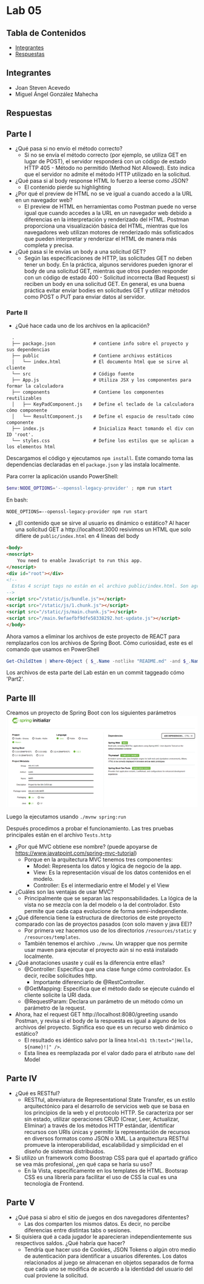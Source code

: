 # Lab 05

## Tabla de Contenidos
- [Integrantes](#integrantes)
- [Respuestas](#respuestas)

## Integrantes
- Joan Steven Acevedo
- Miguel Ángel González Mahecha

## Respuestas

## Parte I
- ¿Qué pasa si no envío el método correcto?
  - Si no se envía el método correcto (por ejemplo, se utiliza GET en lugar de POST), el servidor responderá con un 
  código de estado HTTP 405 - Método no permitido (Method Not Allowed). Esto indica que el servidor no admite el método 
  HTTP utilizado en la solicitud.
- ¿Qué pasa si al body response HTML lo fuerzo a leerse como JSON?
  - El contenido pierde su highlighting
- ¿Por qué el preview de HTML no se ve igual a cuando accedo a la URL en un navegador web?
  - El preview de HTML en herramientas como Postman puede no verse igual que cuando accedes a la URL en un navegador web 
  debido a diferencias en la interpretación y renderizado del HTML. Postman proporciona una visualización básica del 
  HTML, mientras que los navegadores web utilizan motores de renderizado más sofisticados que pueden interpretar y 
  renderizar el HTML de manera más completa y precisa.
- ¿Qué pasa si le envías un body a una solicitud GET?
  - Según las especificaciones de HTTP, las solicitudes GET no deben tener un body. En la práctica, algunos servidores 
  pueden ignorar el body de una solicitud GET, mientras que otros pueden responder con un código de estado 
  400 - Solicitud incorrecta (Bad Request) si reciben un body en una solicitud GET. En general, es una buena 
  práctica evitar enviar bodies en solicitudes GET y utilizar métodos como POST o PUT para enviar datos al servidor.

### Parte II
- ¿Qué hace cada uno de los archivos en la aplicación?
```
  .
  ├── package.json              # contiene info sobre el proyecto y sus dependencias
  ├── public                    # Contiene archivos estáticos
  │   └── index.html            # El documento html que se sirve al cliente
  └── src                       # Código fuente
  ├── App.js                    # Utiliza JSX y los componentes para formar la calculadora
  ├── components                # Contiene los componentes reutilizables
  │   ├── KeyPadComponent.js    # Define el teclado de la calculadora cómo componente
  │   └── ResultComponent.js    # Define el espacio de resultado cómo componente
  ├── index.js                  # Inicializa React tomando el div con ID 'root'.
  └── styles.css                # Define los estilos que se aplican a los elementos html
```

Descargamos el código y ejecutamos ```npm install```. Este comando toma las dependencias declaradas en el
```package.json``` y las instala localmente.

Para correr la aplicación usando PowerShell:
```powershell
$env:NODE_OPTIONS='--openssl-legacy-provider' ; npm run start
```
En bash:
```shell
NODE_OPTIONS=--openssl-legacy-provider npm run start
```

- ¿El contenido que se sirve al usuario es dinámico o estático?
Al hacer una solicitud GET a http://localhost:3000 resivimos un HTML que solo difiere de ```public/index.html``` en
4 líneas del body
```html
<body>
<noscript>
    You need to enable JavaScript to run this app.
</noscript>
<div id="root"></div>
<!--
  Estas 4 script tags no están en el archivo public/index.html. Son agregadas por react.
-->
<script src="/static/js/bundle.js"></script>
<script src="/static/js/1.chunk.js"></script>
<script src="/static/js/main.chunk.js"></script>
<script src="/main.9efaefbf9dfe58338292.hot-update.js"></script>
</body>
```

Ahora vamos a eliminar los archivos de este proyecto de REACT para remplazarlos con los archivos de Spring Boot.
Cómo curiosidad, este es el comando que usamos en PowerShell
```powershell
Get-ChildItem | Where-Object { $_.Name -notlike "README.md" -and $_.Name -notlike ".gitignore" -and $_.Name -notlike ".git" } | Remove-Item -Force
```

Los archivos de esta parte del Lab están en un commit taggeado cómo 'Part2'.

## Parte III
Creamos un proyecto de Spring Boot con los siguientes parámetros
![img.png](img/img.png)

Luego la ejecutamos usando ```./mvnw spring:run```

Después procedimos a probar el funcionamiento. Las tres pruebas principales están en el archivo ```Tests.http```

- ¿Por qué MVC obtiene ese nombre? (puede apoyarse de https://www.javatpoint.com/spring-mvc-tutorial)
  - Porque en la arquitectura MVC tenemos tres componentes:
    - Model: Representa los datos y lógica de negocio de la app.
    - View: Es la representación visual de los datos contenidos en el modelo.
    - Controller: Es el intermediario entre el Model y el View
- ¿Cuáles son las ventajas de usar MVC?
  - Principalmente que se separan las responsabilidades. La lógica de la vista no se mezcla con la del modelo o la del
  controlador. Esto permite que cada capa evolucione de forma semi-independiente.
- ¿Qué diferencia tiene la estructura de directorios de este proyecto comparado con las de proyectos pasados 
(con solo maven y java EE)?
  - Por primera vez hacemos uso de los directorios ```/resources/static``` y ```/resources/templates```.
  - También tenemos el archivo ```./mvnw```. Un wrapper que nos permite usar maven para ejecutar el proyecto aún si
  no está instalado localmente.
- ¿Qué anotaciones usaste y cuál es la diferencia entre ellas?
  - @Controller: Especifíca que una clase funge cómo controlador. Es decir, recibe solicitudes http.
    - Importante diferenciarlo de @RestController.
  - @GetMapping: Especifica que el método dado se ejecute cuándo el cliente solicite la URI dada. 
  - @RequestParam: Declara un parámetro de un método cómo un parámetro de la request.
- Ahora, haz el request GET http://localhost:8080/greeting usando Postman, y revisa si el body de la respuesta 
es igual a alguno de los archivos del proyecto. Significa eso que es un recurso web dinámico o estático?
  - El resultado es idéntico salvo por la línea ```html<h1 th:text="|Hello, ${name}!|" />```.
  - Esta línea es reemplazada por el valor dado para el atributo ```name``` del Model

## Parte IV
- ¿Qué es RESTful?
  - RESTful, abreviatura de Representational State Transfer, es un estilo arquitectónico para el desarrollo de servicios 
  web que se basa en los principios de la web y el protocolo HTTP. Se caracteriza por ser sin estado, utilizar 
  operaciones CRUD (Crear, Leer, Actualizar, Eliminar) a través de los métodos HTTP estándar, identificar recursos con 
  URIs únicas y permitir la representación de recursos en diversos formatos como JSON o XML. La arquitectura RESTful 
  promueve la interoperabilidad, escalabilidad y simplicidad en el diseño de sistemas distribuidos.
- Si utilizo un framework como Boostrap CSS para qué el apartado gráfico se vea más profesional, ¿en qué capa se haría su uso?
  - En la Vista, específicamente en los templates de HTML. Bootsrap CSS es una librería para facilitar el uso de CSS
  la cual es una tecnología de Frontend.

## Parte V
- ¿Qué pasa si abro el sitio de juegos en dos navegadores difententes?
  - Las dos comparten los mismos datos. Es decir, no percibe diferencias entre distintas tabs o sesiones.
- Si quisiera qué a cada jugador le aparecieran independientemente sus respectivos saldos. ¿Qué habría que hacer?
  - Tendría que hacer uso de Cookies, JSON Tokens o algún otro medio de autenticación para identificar a usuarios diferentes.
  Los datos relacionados al juego se almacenan en objetos separados de forma que cada uno se modifica de acuerdo a la
  identidad del usuario del cual proviene la solicitud.